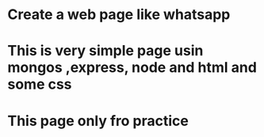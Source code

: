 # Create a web page like whatsapp
#  This is very simple page usin mongos ,express, node and html and some css
# This page only fro practice
